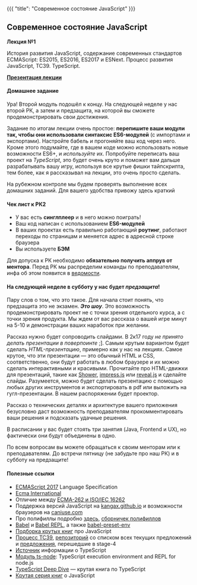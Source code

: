 {{{
	"title": "Современное состояние JavaScript"
}}}

## Современное состояние JavaScript
__Лекция №1__

История развития JavaScript, содержание современных стандартов ECMAScript: ES2015, ES2016, ES2017 и ESNext. Процесс развития JavaScript, TC39. TypeScript.

__[Презентация лекции](/slides/s7)__

#### Домашнее задание

Ура! Второй модуль подошёл к концу. На следующей неделе у нас второй РК, а затем и предзащита, на которой вы сможете продемонстрировать свои достижения.

Задание по итогам лекции очень простое: **перепишите ваши модули так, чтобы они использовали синтаксис ES6-модулей** (с импортами и экспортами). Настройте бабель и прогоняйте ваш код через него. Кроме этого подумайте, где в вашем коде можно использовать новые возможности ES6+, и *используйте* их. Попробуйте переписать ваш проект на *TypeScript*, это будет очень круто и поможет вам дальше разрабатывать вашу игру, используя все крутые фишки тайпскрипта, тем более, как я рассказывал на лекции, это очень просто сделать.

На рубежном контроле мы будем проверять выполнение всех домашних заданий. Для вашего удобства привожу здесь краткий

#### Чек лист к РК2

- У вас есть **синглплеер** и в него можно поиграть!  
- Ваш код написан с использованием **ES6-модулей**
- В ваших проектах есть правильно работающий **роутинг**, работают переходы по страницам и меняется адрес в адресной строке браузера
- Вы используете **БЭМ**

Для допуска к РК необходимо **обязательно получить аппрув от ментора**. Перед РК мы распределим команды по преподавателям, инфа об этом появится в [ведомости](https://goo.gl/Qh7N9T).

#### На следующей неделе в субботу у нас будет *предзащита*!

Пару слов о том, что это такое. Для начала стоит понять, что предзащита это не экзамен. ***Это шоу***. Это возможность продемонстрировать проект не с точки зрения отдельного курса, а с точки зрения продукта. Мы ждем от вас рассказа о вашей игре минут на 5-10 и демонстрации ваших наработок при желании.

Рассказ нужно будет сопроводить слайдами. В 2к17 году *не принято делать презентации в поверпоинте* ;]. Самым крутым вариантом будет сделать *HTML-презентацию*, примерно как у нас на лекциях. Самое крутое, что эти презентации &mdash; это обычный HTML и CSS, соответственно, они будут работать в любом браузере и их можно сделать интерактивными и красивыми. Прочитайте про HTML-движки для презентаций, такие как [Shower](https://github.com/shower/shower), [impress.js](https://github.com/impress/impress.js/) или [reveal.js](https://github.com/hakimel/reveal.js/) и сделайте слайды. Разумеется, можно будет сделать презентацию с помощью любых других инструментов и экспортировать в pdf или выложить на гугл-презентации. В нашем распоряжении будет проектор.

Рассказ о технических деталях и архитектуре вашего приложения безусловно даст возможность преподавателям прокомментировать ваши решения и подсказать удачные решения.

В расписании у вас будет стоять три занятия (Java, Frontend и UX), но фактически они будут объединены в одно.


По всем вопросам вы можете обращаться к своим менторам или к преподавателям. До встречи пятницу (не забудьте про наш РК) и в субботу на предзащите!

#### Полезные ссылки

<ul lang="en">
			<li><a href="https://tc39.github.io/ecma262/" target="_blank">ECMAScript 2017</a> Language Specification</li>
			<li><a href="http://www.ecma-international.org/" target="_blank">Ecma International</a></li>
			<li>Отличие между <a href="http://stackoverflow.com/questions/15244453/practical-difference-between-ecma262-and-iso-iec-16262" target="_blank">ECMA-262 и ISO/IEC 16262</a></li>
			<li>Поддержка версий JavaScript на <a href="http://kangax.github.io/compat-table/es6/" target="_blank">kangax.github.io</a> и возможности браузеров на <a href="http://caniuse.com/" target="_blank">caniuse.com</a></li>
			<li>Про полифиллы подробно <a href="https://github.com/Modernizr/Modernizr/wiki/HTML5-Cross-Browser-Polyfills" target="_blank">здесь</a>, <a href="https://polyfill.io/v2/docs/" target="_blank">сборничек полифиллов</a></li>
			<li><a href="http://babeljs.io/" target="_blank">Babel</a> и <a href="http://babeljs.io/repl/" target="_blank">Babel REPL</a>, а также <a href="https://github.com/babel/babel-preset-env" target="_blank">babel-preset-env</a></li>
			<li><a href="http://exploringjs.com/" target="_blank">Подборка крутых книг</a> про JavaScript</li>
			<li><a href="https://tc39.github.io/process-document/" target="_blank">Процесс TC39</a>, <a href="https://github.com/tc39/proposals/" target="_blank">репозиторий</a> со списком всех текущих предложений и <a href="https://github.com/tc39/proposals/blob/master/finished-proposals.md" target="_blank">предложения</a>, перешедшие в stage-4</li>
			<li><a href="https://www.typescriptlang.org/index.html" target="_blank">Источник</a> информации о TypeScript</li>
			<li><a href="https://github.com/TypeStrong/ts-node" target="_blank">Модуль ts-node</a>: TypeScript execution environment and REPL for node.js</li>
			<li><a href="https://basarat.gitbooks.io/typescript/" target="_blank">TypeScript Deep Dive</a> &mdash; крутая книга по TypeScript</li>
			<li><a href="https://github.com/getify/You-Dont-Know-JS" target="_blank">Крутая серия книг</a> о JavaScript</li>
</ul>
